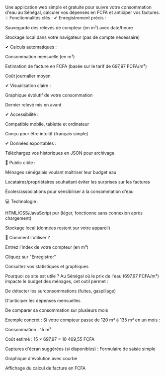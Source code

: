 Une application web simple et gratuite pour suivre votre consommation d'eau au Sénégal, calculer vos dépenses en FCFA et anticiper vos factures.
💡 Fonctionnalités clés :
✔ Enregistrement précis :

Sauvegarde des relevés de compteur (en m³) avec date/heure

Stockage local dans votre navigateur (pas de compte nécessaire)

✔ Calculs automatiques :

Consommation mensuelle (en m³)

Estimation de facture en FCFA (basée sur le tarif de 697,97 FCFA/m³)

Coût journalier moyen

✔ Visualisation claire :

Graphique évolutif de votre consommation

Dernier relevé mis en avant

✔ Accessibilité :

Compatible mobile, tablette et ordinateur

Conçu pour être intuitif (français simple)

✔ Données exportables :

Téléchargez vos historiques en JSON pour archivage

🎯 Public cible :

Ménages sénégalais voulant maîtriser leur budget eau

Locataires/propriétaires souhaitant éviter les surprises sur les factures

Écoles/associations pour sensibiliser à la consommation d'eau

💻 Technologie :

HTML/CSS/JavaScript pur (léger, fonctionne sans connexion après chargement)

Stockage local (données restent sur votre appareil)

🚀 Comment l'utiliser ?

Entrez l'index de votre compteur (en m³)

Cliquez sur "Enregistrer"

Consultez vos statistiques et graphiques


Pourquoi ce site est utile ?
Au Sénégal où le prix de l'eau (697,97 FCFA/m³) impacte le budget des ménages, cet outil permet :

De détecter les surconsommations (fuites, gaspillage)

D'anticiper les dépenses mensuelles

De comparer sa consommation sur plusieurs mois

Exemple concret :
Si votre compteur passe de 120 m³ à 135 m³ en un mois :

Consommation : 15 m³

Coût estimé : 15 × 697,97 = 10 469,55 FCFA

Captures d'écran suggérées (si disponibles) :
Formulaire de saisie simple

Graphique d'évolution avec courbe

Affichage du calcul de facture en FCFA

